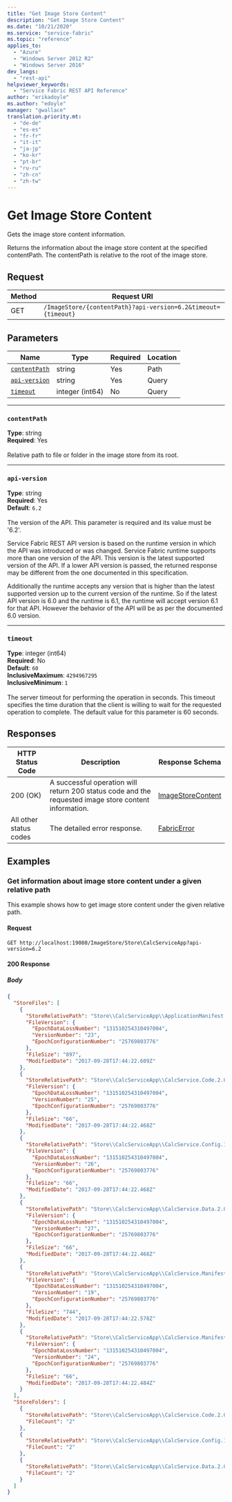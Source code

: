 ```yaml
---
title: "Get Image Store Content"
description: "Get Image Store Content"
ms.date: "10/21/2020"
ms.service: "service-fabric"
ms.topic: "reference"
applies_to: 
  - "Azure"
  - "Windows Server 2012 R2"
  - "Windows Server 2016"
dev_langs: 
  - "rest-api"
helpviewer_keywords: 
  - "Service Fabric REST API Reference"
author: "erikadoyle"
ms.author: "edoyle"
manager: "gwallace"
translation.priority.mt: 
  - "de-de"
  - "es-es"
  - "fr-fr"
  - "it-it"
  - "ja-jp"
  - "ko-kr"
  - "pt-br"
  - "ru-ru"
  - "zh-cn"
  - "zh-tw"
---
```

# Get Image Store Content
Gets the image store content information.

Returns the information about the image store content at the specified contentPath. The contentPath is relative to the root of the image store.

## Request
| Method | Request URI |
| ------ | ----------- |
| GET | `/ImageStore/{contentPath}?api-version=6.2&timeout={timeout}` |


## Parameters
| Name | Type | Required | Location |
| --- | --- | --- | --- |
| [`contentPath`](#contentpath) | string | Yes | Path |
| [`api-version`](#api-version) | string | Yes | Query |
| [`timeout`](#timeout) | integer (int64) | No | Query |

____
### `contentPath`
__Type__: string <br/>
__Required__: Yes<br/>
<br/>
Relative path to file or folder in the image store from its root.

____
### `api-version`
__Type__: string <br/>
__Required__: Yes<br/>
__Default__: `6.2` <br/>
<br/>
The version of the API. This parameter is required and its value must be '6.2'.

Service Fabric REST API version is based on the runtime version in which the API was introduced or was changed. Service Fabric runtime supports more than one version of the API. This version is the latest supported version of the API. If a lower API version is passed, the returned response may be different from the one documented in this specification.

Additionally the runtime accepts any version that is higher than the latest supported version up to the current version of the runtime. So if the latest API version is 6.0 and the runtime is 6.1, the runtime will accept version 6.1 for that API. However the behavior of the API will be as per the documented 6.0 version.


____
### `timeout`
__Type__: integer (int64) <br/>
__Required__: No<br/>
__Default__: `60` <br/>
__InclusiveMaximum__: `4294967295` <br/>
__InclusiveMinimum__: `1` <br/>
<br/>
The server timeout for performing the operation in seconds. This timeout specifies the time duration that the client is willing to wait for the requested operation to complete. The default value for this parameter is 60 seconds.

## Responses

| HTTP Status Code | Description | Response Schema |
| --- | --- | --- |
| 200 (OK) | A successful operation will return 200 status code and the requested image store content information.<br/> | [ImageStoreContent](sfclient-v80-model-imagestorecontent.md) |
| All other status codes | The detailed error response.<br/> | [FabricError](sfclient-v80-model-fabricerror.md) |

## Examples

### Get information about image store content under a given relative path

This example shows how to get image store content under the given relative path.

#### Request
```
GET http://localhost:19080/ImageStore/Store\CalcServiceApp?api-version=6.2
```

#### 200 Response
##### Body
```json
{
  "StoreFiles": [
    {
      "StoreRelativePath": "Store\\CalcServiceApp\\ApplicationManifest.2.0.xml",
      "FileVersion": {
        "EpochDataLossNumber": "131510254310497004",
        "VersionNumber": "23",
        "EpochConfigurationNumber": "25769803776"
      },
      "FileSize": "897",
      "ModifiedDate": "2017-09-28T17:44:22.609Z"
    },
    {
      "StoreRelativePath": "Store\\CalcServiceApp\\CalcService.Code.2.0.checksum",
      "FileVersion": {
        "EpochDataLossNumber": "131510254310497004",
        "VersionNumber": "25",
        "EpochConfigurationNumber": "25769803776"
      },
      "FileSize": "66",
      "ModifiedDate": "2017-09-28T17:44:22.468Z"
    },
    {
      "StoreRelativePath": "Store\\CalcServiceApp\\CalcService.Config.1.0.checksum",
      "FileVersion": {
        "EpochDataLossNumber": "131510254310497004",
        "VersionNumber": "26",
        "EpochConfigurationNumber": "25769803776"
      },
      "FileSize": "66",
      "ModifiedDate": "2017-09-28T17:44:22.468Z"
    },
    {
      "StoreRelativePath": "Store\\CalcServiceApp\\CalcService.Data.2.0.checksum",
      "FileVersion": {
        "EpochDataLossNumber": "131510254310497004",
        "VersionNumber": "27",
        "EpochConfigurationNumber": "25769803776"
      },
      "FileSize": "66",
      "ModifiedDate": "2017-09-28T17:44:22.468Z"
    },
    {
      "StoreRelativePath": "Store\\CalcServiceApp\\CalcService.Manifest.2.0.xml",
      "FileVersion": {
        "EpochDataLossNumber": "131510254310497004",
        "VersionNumber": "19",
        "EpochConfigurationNumber": "25769803776"
      },
      "FileSize": "744",
      "ModifiedDate": "2017-09-28T17:44:22.578Z"
    },
    {
      "StoreRelativePath": "Store\\CalcServiceApp\\CalcService.Manifest.2.0.xml.checksum",
      "FileVersion": {
        "EpochDataLossNumber": "131510254310497004",
        "VersionNumber": "24",
        "EpochConfigurationNumber": "25769803776"
      },
      "FileSize": "66",
      "ModifiedDate": "2017-09-28T17:44:22.484Z"
    }
  ],
  "StoreFolders": [
    {
      "StoreRelativePath": "Store\\CalcServiceApp\\CalcService.Code.2.0",
      "FileCount": "2"
    },
    {
      "StoreRelativePath": "Store\\CalcServiceApp\\CalcService.Config.1.0",
      "FileCount": "2"
    },
    {
      "StoreRelativePath": "Store\\CalcServiceApp\\CalcService.Data.2.0",
      "FileCount": "2"
    }
  ]
}
```

